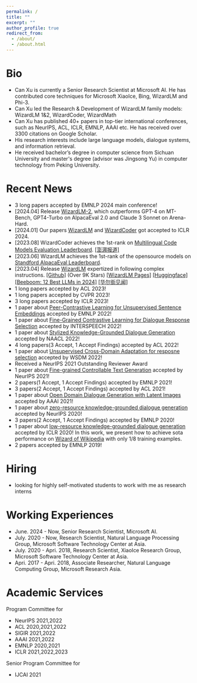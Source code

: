 ```yaml
---
permalink: /
title: ""
excerpt: ""
author_profile: true
redirect_from: 
  - /about/
  - /about.html
---
```



# Bio
* Can Xu is currently a Senior Research Scientist at Microsoft AI. He has contributed core techniques for Microsoft XiaoIce,  Bing, WizardLM and Phi-3.
* Can Xu led the Research & Development of WizardLM family models: WizardLM 1&2, WizardCoder, WizardMath
* Can Xu has published 40+ papers in top-tier international conferences, such as NeurIPS, ACL, ICLR, EMNLP, AAAI etc. He has received over 3300 citations on Google Scholar.
* His research interests include large language models, dialogue systems, and information retrieval.
* He received bachelor’s degree in computer science from Sichuan University and master's degree (advisor was Jingsong Yu) in computer technology from Peking University.

# Recent News
* 3 long papers accepted by EMNLP 2024 main conference!
* [2024.04] Release <a href="https://huggingface.co/posts/WizardLM/329547800484476">WizardLM-2</a>, which outperforms GPT-4 on MT-Bench, GPT4-Turbo on AlpacaEval 2.0 and Claude 3 Sonnet on Arena-Hard. 
* [2024.01] Our papers <a href="https://arxiv.org/abs/2304.12244">WizardLM</a> and <a href="https://arxiv.org/abs/2306.08568">WizardCoder</a> got accepted to ICLR 2024.
* [2023.08] WizardCoder achieves the 1st-rank on <a href="https://huggingface.co/spaces/bigcode/multilingual-code-evals">Multilingual Code Models Evaluation Leaderboard</a>. <a href="https://www.thepaper.cn/newsDetail_forward_24384315">[澎湃报道]</a>
* [2023.06] WizardLM achieves the 1st-rank of the opensource models on <a href="https://tatsu-lab.github.io/alpaca_eval/">Standford AlpacaEval Leaderboard</a>.
* [2023.04] Release <a href="https://arxiv.org/abs/2304.12244">WizardLM</a> expertized in following complex instructions. <a href="https://github.com/nlpxucan/WizardLM">[Github]</a> (Over 9K Stars) <a href="https://wizardlm.github.io/">[WizardLM Pages]</a> <a href="https://huggingface.co/WizardLM">[Huggingface]</a> <a href="https://beebom.com/best-large-language-models-llms/">[Beeboom: 12 Best LLMs in 2024]</a> <a href="https://wallstreetcn.com/charts/41954476">[华尔街见闻]</a>
* 1 long papers accepted by ACL 2023!
* 1 long papers accepted by CVPR 2023!
* 3 long papers accepted by ICLR 2023!
* 1 paper about <a href="https://arxiv.org/abs/2201.12093"> Peer-Contrastive Learning for Unsupervised Sentence Embeddings</a> accepted by EMNLP 2022!
* 1 paper about <a href="https://arxiv.org/abs/2111.10154"> Fine-Grained Contrastive Learning for Dialogue Response Selection</a> accepted by INTERSPEECH 2022!
* 1 paper about <a href="https://arxiv.org/abs/2204.05610"> Stylized Knowledge-Grounded Dialogue Generation</a> accepted by NAACL 2022!
* 4 long papers(3 Accept, 1 Accept Findings) accepted by ACL 2022!
* 1 paper about <a href="https://dl.acm.org/doi/abs/10.1145/3488560.3498404"> Unsupervised Cross-Domain Adaptation for resposne selection</a> accepted by WSDM 2022!
* Received a NeurIPS 2021 Outstanding Reviewer Award
* 1 paper about <a href="https://proceedings.neurips.cc/paper/2021/file/8ce241e1ed84937ee48322b170b9b18c-Paper.pdf"> Fine-grained Controllable Text Generation</a> accepted by NeurIPS 2021!
* 2 papers(1 Accept, 1 Accept Findings) accepted by EMNLP 2021!
* 3 papers(2 Accept, 1 Accept Findings) accepted by ACL 2021!
* 1 paper about <a href="https://arxiv.org/pdf/2004.01981.pdf">Open Domain Dialogue Generation with Latent Images</a> accepted by AAAI 2021!
* 1 paper about <a href="https://arxiv.org/abs/2008.12918">zero-resource knowledge-grounded dialogue generation</a> accepted by NeurIPS 2020!
* 3 papers(2 Accept, 1 Accept Findings) accepted by EMNLP 2020!
* 1 paper about <a href="https://openreview.net/forum?id=rJeIcTNtvS">low-resource knowledge-grounded dialogue generation</a> accepted by ICLR 2020! In this work, we present how to achieve sota performance on <a href="https://arxiv.org/abs/1811.01241">Wizard of Wikipedia</a> with only 1/8 training examples. 
* 2 papers accepted by EMNLP 2019!

# Hiring
* looking for highly self-motivated students to work with me as research interns

# Working Experiences
* June. 2024 - Now, Senior Research Scientist, Microsoft AI.
* July. 2020 - Now, Research Scientist, Natural Language Processing Group, Microsoft Software Technology Center at Asia.
* July. 2020 - Apri. 2018, Research Scientist, XiaoIce Research Group, Microsoft Software Technology Center at Asia. 
* Apri. 2017 - Apri. 2018, Associate Researcher, Natural Language Computing Group, Microsoft Research Asia.

# Academic Services
Program Committee for
* NeurIPS 2021,2022    
* ACL 2020,2021,2022    
* SIGIR 2021,2022
* AAAI 2021,2022    
* EMNLP 2020,2021
* ICLR 2021,2022,2023

Senior Program Committee for
* IJCAI 2021
